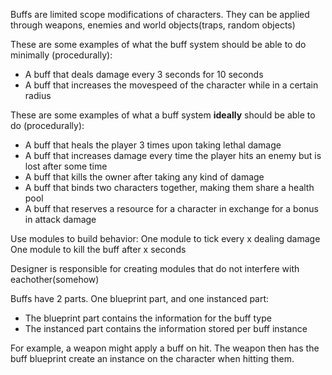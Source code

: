 Buffs are limited scope modifications of characters. They can be applied through weapons, enemies and world objects(traps, random objects)

These are some examples of what the buff system should be able to do minimally (procedurally):

* A buff that deals damage every 3 seconds for 10 seconds
* A buff that increases the movespeed of the character while in a certain radius

These are some examples of what a buff system **ideally** should be able to do (procedurally):

* A buff that heals the player 3 times upon taking lethal damage
* A buff that increases damage every time the player hits an enemy but is lost after some time
* A buff that kills the owner after taking any kind of damage
* A buff that binds two characters together, making them share a health pool
* A buff that reserves a resource for a character in exchange for a bonus in attack damage


Use modules to build behavior:
	One module to tick every x dealing damage
	One module to kill the buff after x seconds

Designer is responsible for creating modules that do not interfere with eachother(somehow)

Buffs have 2 parts. One blueprint part, and one instanced part:
* The blueprint part contains the information for the buff type
* The instanced part contains the information stored per buff instance

For example, a weapon might apply a buff on hit. The weapon then has the buff blueprint create an instance on the character when hitting them.
	